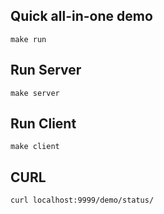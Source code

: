 ## Quick all-in-one demo
```make run```

## Run Server
```make server```

## Run Client
```make client```

## CURL
```curl localhost:9999/demo/status/```

